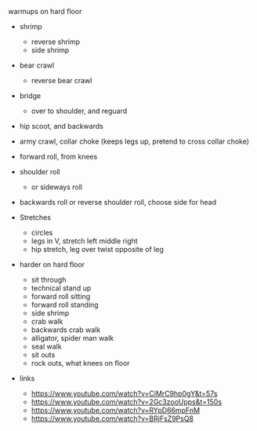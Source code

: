 warmups on hard floor

* shrimp
    * reverse shrimp
    * side shrimp
* bear crawl
    * reverse bear crawl
* bridge
    * over to shoulder, and reguard
* hip scoot, and backwards
* army crawl, collar choke (keeps legs up, pretend to cross collar choke)
* forward roll, from knees
* shoulder roll
    * or sideways roll
* backwards roll or reverse shoulder roll, choose side for head

* Stretches
    * circles
    * legs in V, stretch left middle right
    * hip stretch, leg over twist opposite of leg
* harder on hard floor
    * sit through
    * technical stand up
    * forward roll sitting
    * forward roll standing
    * side shrimp
    * crab walk
    * backwards crab walk
    * alligator, spider man walk
    * seal walk
    * sit outs
    * rock outs, what knees on floor

* links
   * https://www.youtube.com/watch?v=CiMrC9hp0gY&t=57s
   * https://www.youtube.com/watch?v=2Gc3zooUpps&t=150s
   * https://www.youtube.com/watch?v=RYpD66mpFnM
   * https://www.youtube.com/watch?v=BRjFsZ9PsQ8